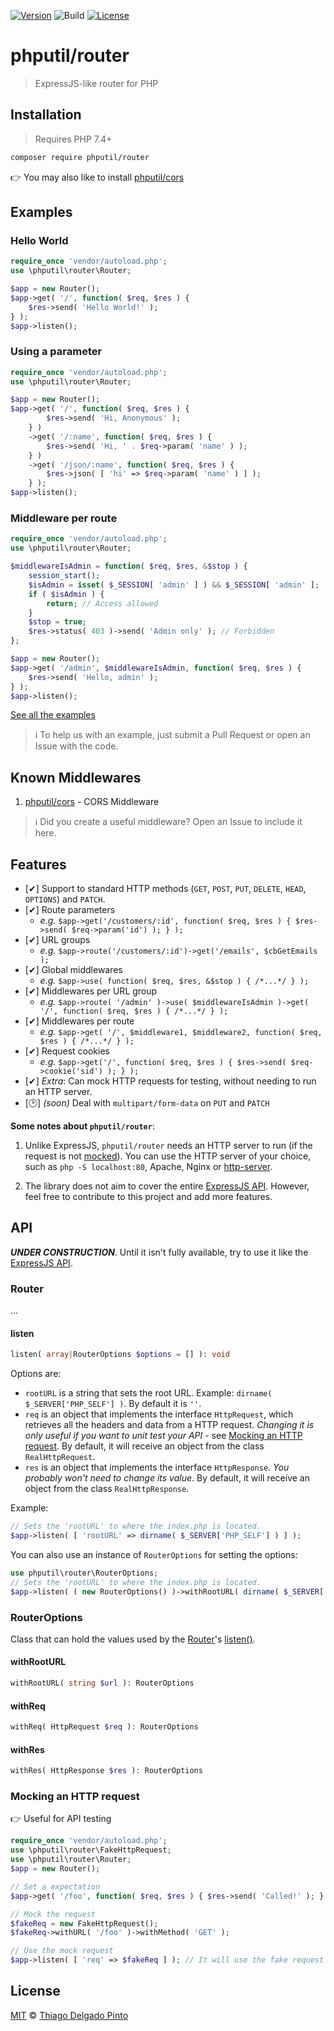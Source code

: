 [![Version](https://poser.pugx.org/phputil/router/v?style=flat-square)](https://packagist.org/packages/phputil/router)
![Build](https://github.com/thiagodp/router/actions/workflows/ci.yml/badge.svg?style=flat)
[![License](https://poser.pugx.org/phputil/router/license?style=flat-square)](https://packagist.org/packages/phputil/router)

# phputil/router

> ExpressJS-like router for PHP

## Installation

> Requires PHP 7.4+

```bash
composer require phputil/router
```

👉 You may also like to install [phputil/cors](https://github.com/thiagodp/cors)

## Examples

### Hello World

```php
require_once 'vendor/autoload.php';
use \phputil\router\Router;

$app = new Router();
$app->get( '/', function( $req, $res ) {
    $res->send( 'Hello World!' );
} );
$app->listen();
```

### Using a parameter

```php
require_once 'vendor/autoload.php';
use \phputil\router\Router;

$app = new Router();
$app->get( '/', function( $req, $res ) {
        $res->send( 'Hi, Anonymous' );
    } )
    ->get( '/:name', function( $req, $res ) {
        $res->send( 'Hi, ' . $req->param( 'name' ) );
    } )
    ->get( '/json/:name', function( $req, $res ) {
        $res->json( [ 'hi' => $req->param( 'name' ) ] );
    } );
$app->listen();
```

### Middleware per route

```php
require_once 'vendor/autoload.php';
use \phputil\router\Router;

$middlewareIsAdmin = function( $req, $res, &$stop ) {
    session_start();
    $isAdmin = isset( $_SESSION[ 'admin' ] ) && $_SESSION[ 'admin' ];
    if ( $isAdmin ) {
        return; // Access allowed
    }
    $stop = true;
    $res->status( 403 )->send( 'Admin only' ); // Forbidden
};

$app = new Router();
$app->get( '/admin', $middlewareIsAdmin, function( $req, $res ) {
    $res->send( 'Hello, admin' );
} );
$app->listen();
```


[See all the examples](https://github.com/thiagodp/router/tree/main/examples/)

> ℹ To help us with an example, just submit a Pull Request or open an Issue with the code.

## Known Middlewares

1. [phputil/cors](https://github.com/thiagodp/cors) - CORS Middleware

> ℹ Did you create a useful middleware? Open an Issue to include it here.


## Features

- [✔] Support to standard HTTP methods (`GET`, `POST`, `PUT`, `DELETE`, `HEAD`, `OPTIONS`) and `PATCH`.
- [✔] Route parameters
    - _e.g._ `$app->get('/customers/:id', function( $req, $res ) { $res->send( $req->param('id') ); } );`
- [✔] URL groups
    - _e.g._ `$app->route('/customers/:id')->get('/emails', $cbGetEmails );`
- [✔] Global middlewares
    - _e.g._ `$app->use( function( $req, $res, &$stop ) { /*...*/ } );`
- [✔] Middlewares per URL group
    - _e.g._ `$app->route( '/admin' )->use( $middlewareIsAdmin )->get( '/', function( $req, $res ) { /*...*/ } );`
- [✔] Middlewares per route
    - _e.g._ `$app->get( '/', $middleware1, $middleware2, function( $req, $res ) { /*...*/ } );`
- [✔] Request cookies
    - _e.g._ `$app->get('/', function( $req, $res ) { $res->send( $req->cookie('sid') ); } );`
- [✔] _Extra_: Can mock HTTP requests for testing, without needing to run an HTTP server.
- [🕑] _(soon)_ Deal with `multipart/form-data` on `PUT` and `PATCH`


**Some notes about `phputil/router`**:

1. Unlike ExpressJS, `phputil/router` needs an HTTP server to run (if the request is not [mocked](#mocking-an-http-request)). You can use the HTTP server of your choice, such as `php -S localhost:80`, Apache, Nginx or [http-server](https://www.npmjs.com/package/http-server).

2. The library does not aim to cover the entire [ExpressJS API](https://expressjs.com/en/api.html). However, feel free to contribute to this project and add more features.


## API

**_UNDER CONSTRUCTION_**. Until it isn't fully available, try to use it like the [ExpressJS API](https://expressjs.com/pt-br/4x/api.html).

### Router

...

#### listen
```php
listen( array|RouterOptions $options = [] ): void
```
Options are:
- `rootURL` is a string that sets the root URL. Example: `dirname( $_SERVER['PHP_SELF'] )`. By default it is `''`.
- `req` is an object that implements the interface `HttpRequest`, which retrieves all the headers and data from a HTTP request. _Changing it is only useful if you want to unit test your API_ - see [Mocking an HTTP request](#mocking-an-http-request). By default, it will receive an object from the class `RealHttpRequest`.
- `res` is an object that implements the interface `HttpResponse`. _You probably won't need to change its value_. By default, it will receive an object from the class `RealHttpResponse`.

Example:
```php
// Sets the 'rootURL' to where the index.php is located.
$app->listen( [ 'rootURL' => dirname( $_SERVER['PHP_SELF'] ) ] );
```

You can also use an instance of `RouterOptions` for setting the options:
```php
use phputil\router\RouterOptions;
// Sets the 'rootURL' to where the index.php is located.
$app->listen( ( new RouterOptions() )->withRootURL( dirname( $_SERVER['PHP_SELF'] ) ) );
```

### RouterOptions

Class that can hold the values used by the [Router](#router)'s [listen()](#listen).

#### withRootURL

```php
withRootURL( string $url ): RouterOptions
```

#### withReq

```php
withReq( HttpRequest $req ): RouterOptions
```

#### withRes

```php
withRes( HttpResponse $res ): RouterOptions
```

### Mocking an HTTP request

👉 Useful for API testing

```php
require_once 'vendor/autoload.php';
use \phputil\router\FakeHttpRequest;
use \phputil\router\Router;
$app = new Router();

// Set a expectation
$app->get( '/foo', function( $req, $res ) { $res->send( 'Called!' ); } );

// Mock the request
$fakeReq = new FakeHttpRequest();
$fakeReq->withURL( '/foo' )->withMethod( 'GET' );

// Use the mock request
$app->listen( [ 'req' => $fakeReq ] ); // It will use the fake request to call "/foo"
```

## License

[MIT](LICENSE) © [Thiago Delgado Pinto](https://github.com/thiagodp)

